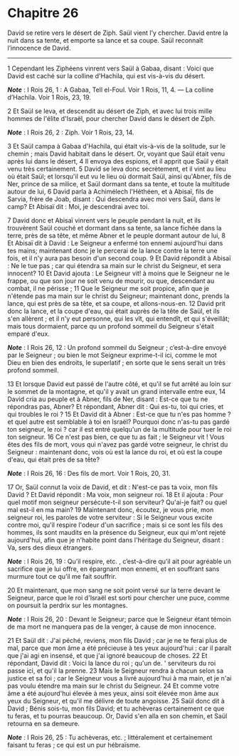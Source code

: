# Chapitre 26

David se retire vers le désert de Ziph.
Saül vient l’y chercher.
David entre la nuit dans sa tente, et emporte sa lance et sa coupe.
Saül reconnaît l’innocence de David.

***

1 Cependant les Ziphéens vinrent vers Saül à Gabaa, disant : Voici que David est caché sur la colline d'Hachila, qui est vis-à-vis du désert.

***Note*** :  I Rois 26, 1 : A Gabaa, Tell el-Foul. Voir 1 Rois, 11, 4. ― La colline d’Hachila. Voir 1 Rois, 23, 19.

2 Et Saül se leva, et descendit au désert de Ziph, et avec lui trois mille hommes de l'élite d'Israël, pour chercher David dans le désert de Ziph.

***Note*** :  I Rois 26, 2 : Ziph. Voir 1 Rois, 23, 14.

3 Et Saül campa à Gabaa d'Hachila, qui était vis-à-vis de la solitude, sur le chemin ; mais David habitait dans le désert. Or, voyant que Saül était venu après lui dans le désert, 4 Il envoya des espions, et il apprit que Saül y était venu très certainement. 5 David se leva donc secrètement, et il vint au lieu où était Saül; et lorsqu'il eut vu le lieu où dormait Saül, ainsi qu'Abner, fils de Ner, prince de sa milice, et Saül dormant dans sa tente, et toute la multitude autour de lui, 6 David parla à Achimélech l'Héthéen, et à Abisaï, fils de Sarvia, frère de Joab, disant : Qui descendra avec moi vers Saül, dans le camp? Et Abisaï dit : Moi, je descendrai avec toi.


7 David donc et Abisaï vinrent vers le peuple pendant la nuit, et ils trouvèrent Saül couché et dormant dans sa tente, sa lance fichée dans la terre, près de sa tête, et même Abner et le peuple dormant autour de lui, 8 Et Abisaï dit à David : Le Seigneur a enfermé ton ennemi aujourd'hui dans tes mains; maintenant donc je le percerai de la lance contre la terre une fois, et il n'y aura pas besoin d'un second coup. 9 Et David répondit à Abisaï : Ne le tue pas ; car qui étendra sa main sur le christ du Seigneur, et sera innocent? 10 Et David ajouta : Le Seigneur vit! à moins que le Seigneur ne le frappe, ou que son jour ne soit venu de mourir, ou que, descendant au combat, il ne périsse ; 11 Que le Seigneur me soit propice, afin que je n'étende pas ma main sur le christ du Seigneur; maintenant donc, prends la lance, qui est près de sa tête, et sa coupe, et allons-nous-en. 12 David prit donc la lance, et la coupe d'eau, qui était auprès de la tête de Saül, et ils s'en allèrent ; et il n'y eut personne, qui les vît,
qui entendît, et qui s'éveillât; mais tous dormaient, parce qu un profond sommeil du Seigneur s'était emparé d'eux.

***Note*** :  I Rois 26, 12 : Un profond sommeil du Seigneur ; c’est-à-dire envoyé par le Seigneur ; ou bien le mot Seigneur exprime-t-il ici, comme le mot Dieu en bien des endroits, le superlatif ; en sorte que le sens serait un très profond sommeil.


13 Et lorsque David eut passé de l'autre côté, et qu'il se fut arrêté au loin sur le sommet de la montagne, et qu'il y avait un grand intervalle entre eux, 14 David cria au peuple et à Abner, fils de Ner, disant : Est-ce que tu ne répondras pas, Abner? Et répondant, Abner dit : Qui es-tu, toi qui cries, et qui troubles le roi ? 15 Et David dit à Abner : Est-ce que tu n'es pas homme ? et quel autre est semblable à toi en Israël? Pourquoi donc n'as-tu pas gardé ton seigneur, le roi ? car il est entré quelqu'un de la multitude pour tuer le roi ton seigneur. 16 Ce n'est pas bien, ce que tu as fait ; le Seigneur vit ! Vous êtes des fils de mort, vous qui n'avez pas gardé votre seigneur, le christ du Seigneur : maintenant donc, vois où est la lance du roi, et où est la coupe d'eau, qui était près de sa tête?

***Note*** :  I Rois 26, 16 : Des fils de mort. Voir 1 Rois, 20, 31.


17 Or, Saül connut la voix de David, et dit : N'est-ce pas ta voix, mon fils David ? Et David répondit : Ma voix, mon seigneur roi. 18 Et il ajouta : Pour quel motif mon seigneur persécute-t-il son serviteur? Qu'ai-je fait? ou quel mal est-il en ma main? 19 Maintenant donc, écoutez, je vous prie, mon seigneur roi, les paroles de votre serviteur : Si le Seigneur vous excite contre moi, qu'il respire l'odeur d'un sacrifice ; mais si ce sont les fils des hommes, ils sont maudits en la présence du Seigneur, eux qui m'ont rejeté aujourd'hui, afin que je n'habite point dans l'héritage du Seigneur, disant : Va, sers des dieux étrangers.

***Note*** :  I Rois 26, 19 : Qu’il respire, etc. , c’est-à-dire qu’il ait pour agréable un sacrifice que je lui offre, en épargnant mon ennemi, et en souffrant sans murmure tout ce qu’il me fait souffrir.

20 Et maintenant, que mon sang ne soit point versé sur la terre devant le Seigneur, parce que le roi d'Israël est sorti pour chercher une puce, comme on poursuit la perdrix sur les montagnes.

***Note*** :  I Rois 26, 20 : Devant le Seigneur; parce que le Seigneur étant témoin de ma mort ne manquera pas de la venger, à cause de mon innocence.


21 Et Saül dit : J'ai péché, reviens, mon fils David ; car je ne te ferai plus de mal, parce que mon âme a été précieuse à tes yeux aujourd'hui : car il paraît que j'ai agi en insensé, et que j'ai ignoré beaucoup de choses. 22 Et répondant, David dit : Voici la lance du roi ; qu'un de. ' serviteurs du roi passe ici, et qu'il la prenne. 23 Mais le Seigneur rendra à chacun selon sa justice et sa foi ; car le Seigneur vous a livré aujourd'hui à ma main, et je n'ai pas voulu étendre ma main sur le christ du Seigneur. 24 Et comme votre âme a été aujourd'hui élevée à mes yeux, ainsi soit élevée mon âme aux yeux du Seigneur, et qu'il me délivre de toute angoisse. 25 Saül donc dit à David ; Bénis sois-tu, mon fils David; et tu achèveras certainement ce que tu feras, et tu pourras beaucoup. Or, David s'en alla en son chemin, et Saül retourna en sa demeure.

***Note*** :  I Rois 26, 25 : Tu achèveras, etc. ; littéralement et certainement faisant tu feras ; ce qui est un pur hébraïsme.

